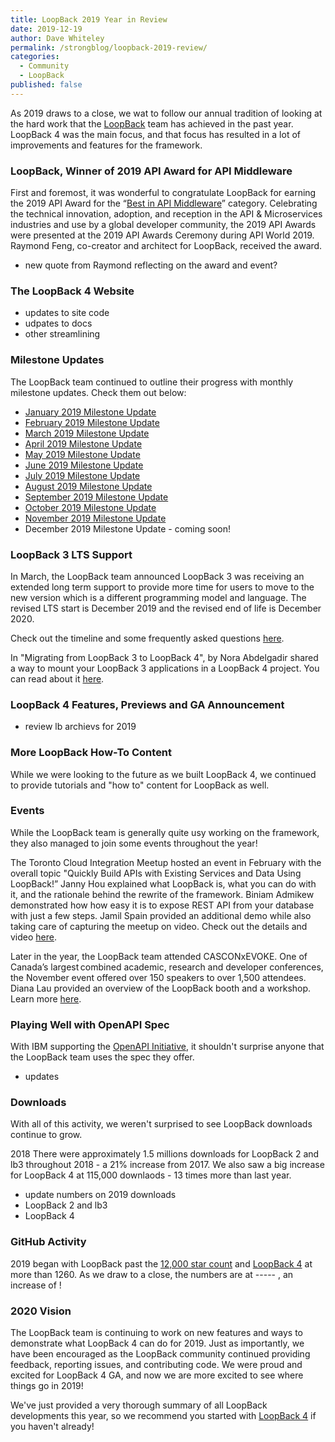 ```yaml
---
title: LoopBack 2019 Year in Review
date: 2019-12-19
author: Dave Whiteley
permalink: /strongblog/loopback-2019-review/
categories:
  - Community
  - LoopBack
published: false
---
```


As 2019 draws to a close, we wat to follow our annual tradition of looking at the hard work that the [LoopBack](http://loopback.io/) team has achieved in the past year. LoopBack 4 was the main focus, and that focus has resulted in a lot of improvements and features for the framework.  

<!--more-->

### LoopBack, Winner of 2019 API Award for API Middleware

First and foremost, it was wonderful to congratulate LoopBack for earning the 2019 API Award for the “[Best in API Middleware](https://strongloop.com/strongblog/loopback-2019-api-award-api-middleware/)” category. Celebrating the technical innovation, adoption, and reception in the API & Microservices industries and use by a global developer community, the 2019 API Awards were presented at the 2019 API Awards Ceremony during API World 2019. Raymond Feng, co-creator and architect for LoopBack, received the award.

- new quote from Raymond reflecting on the award and event?

### The LoopBack 4 Website

- updates to site code
- udpates to docs
- other streamlining

### Milestone Updates

The LoopBack team continued to outline their progress with monthly milestone updates. Check them out below:

- [January 2019 Milestone Update](https://strongloop.com/strongblog/january-2019-milestone/)
- [February 2019 Milestone Update](https://strongloop.com/strongblog/february-2019-milestone/)
- [March 2019 Milestone Update](https://strongloop.com/strongblog/march-2019-milestone/)
- [April 2019 Milestone Update](https://strongloop.com/strongblog/april-2019-milestone/)
- [May 2019 Milestone Update](https://strongloop.com/strongblog/may-2019-milestone/)
- [June 2019 Milestone Update](https://strongloop.com/strongblog/june-2019-milestone/)
- [July 2019 Milestone Update](https://strongloop.com/strongblog/july-2019-milestone/)
- [August 2019 Milestone Update](https://strongloop.com/strongblog/august-2019-milestone/)
- [September 2019 Milestone Update](https://strongloop.com/strongblog/september-2019-milestone/)
- [October 2019 Milestone Update](https://strongloop.com/strongblog/october-2019-milestone/)
- [November 2019 Milestone Update](https://strongloop.com/strongblog/november-2019-milestone/)
- December 2019 Milestone Update - coming soon!

### LoopBack 3 LTS Support

In March, the LoopBack team announced LoopBack 3 was receiving an extended long term support to provide more time for users to move to the new version which is a different programming model and language. The revised LTS start is December 2019 and the revised end of life is December 2020.

Check out the timeline and some frequently asked questions [here](https://strongloop.com/strongblog/lb3-extended-lts/).

In "Migrating from LoopBack 3 to LoopBack 4", by Nora Abdelgadir shared a way to mount your LoopBack 3 applications in a LoopBack 4 project. You can read about it [here](https://strongloop.com/strongblog/migrate-from-loopback-3-to-loopback-4/).

### LoopBack 4 Features, Previews and GA Announcement

- review lb archievs for 2019

### More LoopBack How-To Content

While we were looking to the future as we built LoopBack 4, we continued to provide tutorials and "how to" content for LoopBack as well.  

### Events

While the LoopBack team is generally quite usy working on the framework, they also managed to join some events throughout the year!

The Toronto Cloud Integration Meetup hosted an event in February with the overall topic "Quickly Build APIs with Existing Services and Data Using LoopBack!” Janny Hou explained what LoopBack is, what you can do with it, and the rationale behind the rewrite of the framework. Biniam Admikew demonstrated how how easy it is to expose REST API from your database with just a few steps. Jamil Spain provided an additional demo while also taking care of capturing the meetup on video. Check out the details and video [here](https://strongloop.com/strongblog/watch-meetup-quickly-build-apis-with-loopback/).



Later in the year, the LoopBack team attended CASCONxEVOKE. One of Canada’s largest combined academic, research and developer conferences, the November event offered over 150 speakers to over 1,500 attendees. Diana Lau provided an overview of the LoopBack booth and a workshop. Learn more [here](https://strongloop.com/strongblog/cascon-evoke-2019/).

### Playing Well with OpenAPI Spec

With IBM supporting the [OpenAPI Initiative](https://www.openapis.org/), it shouldn't surprise anyone that the LoopBack team uses the spec they offer. 
- updates

### Downloads 

With all of this activity, we weren't surprised to see LoopBack downloads continue to grow. 

2018 
There were  approximately 1.5 millions downloads for LoopBack 2 and lb3 throughout 2018 - a 21% increase from 2017. We also saw a big increase for LoopBack 4 at 115,000 downlaods - 13 times more than last year. 


- update numbers on 2019 downloads 
- LoopBack 2 and lb3 
- LoopBack 4 

### GitHub Activity 

2019 began with LoopBack past the [12,000 star count](https://github.com/strongloop/loopback) and [LoopBack 4](https://github.com/strongloop/loopback-next) at more than 1260. As we draw to a close, the numbers are at ----- , an increase of !

### 2020 Vision

The LoopBack team is continuing to work on new features and ways to demonstrate what LoopBack 4 can do for 2019. Just as importantly, we have been encouraged as the LoopBack community continued providing feedback, reporting issues, and contributing code. We were proud and excited for LoopBack 4 GA, and now we are more excited to see where things go in 2019! 

We've just provided a very thorough summary of all LoopBack developments this year, so we recommend you started with [LoopBack 4](http://v4.loopback.io/getting-started.html) if you haven't already! 

